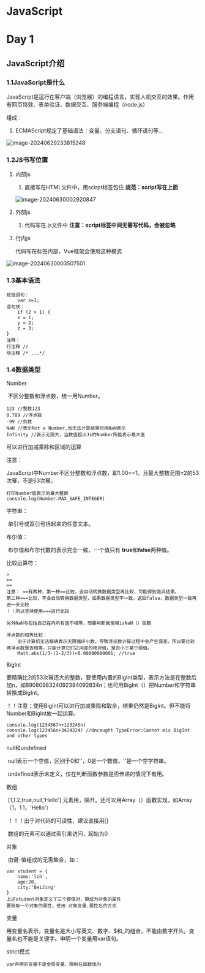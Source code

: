 # JavaScript

# Day 1

## JavaScript介绍

### 1.1JavaScript是什么

JavaScript是运行在客户端（浏览器）的编程语言，实现人机交互的效果。作用有网页特效、表单验证、数据交互、服务端编程（node.js）

组成：

1. ECMAScript规定了基础语法：变量、分支语句、循环语句等...

![image-20240629233815248](C:\Users\LZH\AppData\Roaming\Typora\typora-user-images\image-20240629233815248.png)

### 1.2JS书写位置

1. 内部js

   1. 直接写在HTML文件中，用scirpt标签包住 **规范：script写在</body>上面**

   ![image-20240630002920847](C:\Users\LZH\AppData\Roaming\Typora\typora-user-images\image-20240630002920847.png)

2. 外部js

   1. 代码写在.js文件中 **注意：script标签中间无需写代码，会被忽略**

3. 行内js

   代码写在标签内部，Vue框架会使用这种模式

![image-20240630003507501](C:\Users\LZH\AppData\Roaming\Typora\typora-user-images\image-20240630003507501.png)

### 1.3基本语法

```
赋值语句：
	var x=1;
语句块：
	if (2 > 1) {
    x = 1;
    y = 2;
    z = 3;
}
注释：
行注释 //
块注释 /* ...*/

```

### 1.4数据类型

Number 

​	不区分整数和浮点数，统一用Number。

```
123 //整数123
0.789 //浮点数
-99 //负数
NaN //表示Not a Number,当无法计算结果时用NaN表示
Infinity //表示无限大，当数值超出Js的Number所能表示最大值
```

可以进行加减乘除和区域的运算

注意：

​	JavaScript中Number不区分整数和浮点数，即1.00==1。且最大整数范围±2的53次幂，不是63次幂。

```
打印Number能表示的最大整数
console.log(Number.MAX_SAFE_INTEGER)
```

字符串：

​	单引号或双引号括起来的任意文本。

布尔值：

​	布尔值和布尔代数的表示完全一致，一个值只有 **true**和**false**两种值。

比较运算符：

```
>
>=
== 
注意： ==有两种，第一种==比较，会自动转换数据类型再比较，可能得到诡异结果。
第二种===比较，不会自动转换数据类型，如果数据类型不一致，返回false，数据类型一致再进一步比较
！！所以坚持使用===进行比较

另外NaN与包括自己在内所有值不相等，想要判断就使用isNaN（）函数

浮点数的相等比较：
	由于计算机无法精确表示无限循环小数，导致浮点数计算过程中会产生误差。所以要比较两浮点数是否相等，只能计算它们之间差的绝对值，是否小于某个阈值。
	Math.abs(1/3-(1-2/3))<0.00000000001; //true
```

BigInt

​	要精确比2的53次幂还大的整数，要使用内置的BigInt类型，表示方法是在整数后加n，如8908098324092384092834n；也可用BigInt（）把Number和字符串转换成BigInt。

！！注意：使用BigInt可以进行加减乘除和取余，结果仍然是BigInt。但不能将Number和BigInt放一起运算。

```
console.log(1234567n+123245n) 
console.log(123456n+3424324) //Uncaught TypeError:Cannot mix BigInt and other types
```

null和undefined

​	null表示一个空值，区别于0和''，0是一个数值，''是一个空字符串。

​	undefined表示未定义，仅在判断函数参数是否传递的情况下有用。

数组

​	[1,1.2,true,null,'Hello'] 元素用，隔开。还可以用Array（）函数实现，如Array（1，1.1，'Hello'）

​	！！！出于对代码的可读性，建议直接用[]

​	数组的元素可以通过索引来访问，起始为0

对象

​	由键-值组成的无需集合，如：

```
var student = {
	name:'lzh',
	age:20,
	city:'BeiJing'
}
上述student对象定义了三个键值对，键成为对象的属性
要获取一个对象的属性，使用 对象变量.属性名的方式
```

变量

​	用变量名表示，变量名是大小写英文、数字、$和_的组合，不能由数字开头。变量名也不能是关键字。申明一个变量用var语句。

strict模式

```
var声明的变量不是全局变量，限制在函数体内
```

